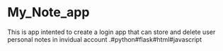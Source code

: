 # My_Note_app
This is app intented to create a login app that can store and delete user personal notes in invidual account .#python#flask#html#javascript

